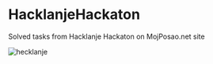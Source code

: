 # HacklanjeHackaton
Solved tasks from Hacklanje Hackaton on MojPosao.net site

<img src="https://image.ibb.co/iXYgn7/hecklanje.png" alt="hecklanje" border="0">

